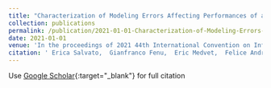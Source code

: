 ```yaml
---
title: "Characterization of Modeling Errors Affecting Performances of a Robotics Deep Reinforcement Learning Controller in a Sim-to-Real Transfer"
collection: publications
permalink: /publication/2021-01-01-Characterization-of-Modeling-Errors-Affecting-Performances-of-a-Robotics-Deep-Reinforcement-Learning-Controller-in-a-Sim-to-Real-Transfer
date: 2021-01-01
venue: 'In the proceedings of 2021 44th International Convention on Information, Communication and Electronic Technology (MIPRO)'
citation: ' Erica Salvato,  Gianfranco Fenu,  Eric Medvet,  Felice Andrea Pellegrino, &quot;Characterization of Modeling Errors Affecting Performances of a Robotics Deep Reinforcement Learning Controller in a Sim-to-Real Transfer.&quot; In the proceedings of 2021 44th International Convention on Information, Communication and Electronic Technology (MIPRO), 2021.'
---
```

Use [Google Scholar](https://scholar.google.com/scholar?q=Characterization+of+Modeling+Errors+Affecting+Performances+of+a+Robotics+Deep+Reinforcement+Learning+Controller+in+a+Sim+to+Real+Transfer){:target="_blank"} for full citation